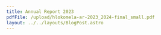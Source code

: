 ```yaml
---
title: Annual Report 2023
pdfFile: /upload/hlokomela-ar-2023_2024-final_small.pdf
layout: ../../layouts/BlogPost.astro
---
```

